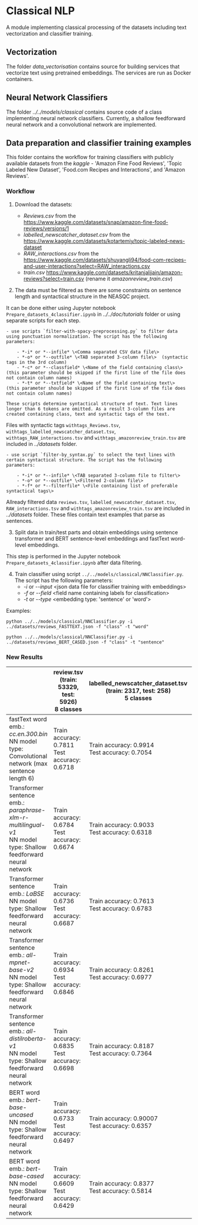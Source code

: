 # Classical NLP

A module implementing classical processing of the datasets including text vectorization and classifier training.

## Vectorization

The folder *data_vectorisation* contains source for building services that vectorize text using pretrained embeddings. The services are run as Docker containers.

## Neural Network Classifiers

The folder *../../models/classical* contains source code of a class implementing neural network classifiers. Currently, a shallow feedforward neural network and a convolutional network are implemented.

## Data preparation and classifier training examples
This folder contains the workflow for training classifiers with publicly available datasets from the *kaggle* - 'Amazon Fine Food Reviews', 'Topic Labeled New Dataset', 'Food.com Recipes and Interactions', and 'Amazon Reviews'.

### Workflow
1. Download the datasets:
	- *Reviews.csv* from the <https://www.kaggle.com/datasets/snap/amazon-fine-food-reviews/versions/1>
	- *labelled_newscatcher_dataset.csv* from the <https://www.kaggle.com/datasets/kotartemiy/topic-labeled-news-dataset>
	- *RAW_interactions.csv* from the <https://www.kaggle.com/datasets/shuyangli94/food-com-recipes-and-user-interactions?select=RAW_interactions.csv>
	- *train.csv* <https://www.kaggle.com/datasets/kritanjalijain/amazon-reviews?select=train.csv> (rename it *amazonreview_train.csv*)
	
2. The data must be filtered as there are some constraints on sentence length and syntactical structure in the NEASQC project.

It can be done either using Jupyter notebook `Prepare_datasets_4classifier.ipynb` in *../../doc/tutorials* folder or using separate scripts for each step.

	- use scripts `filter-with-spacy-preprocessing.py` to filter data using punctuation normalization. The script has the following parameters:
	
		- *-i* or *--infile* \<Comma separated CSV data file\>
		- *-o* or *--outfile* \<TAB separated 3-column file\>  (syntactic tags in the 3rd column)
		- *-c* or *--classfield* \<Name of the field containing class\>  (this parameter should be skipped if the first line of the file does not contain column names)	
		- *-t* or *--txtfield* \<Name of the field containing text\>  (this parameter should be skipped if the first line of the file does not contain column names)	
	
	These scripts determine syntactical structure of text. Text lines longer than 6 tokens are omitted. As a result 3-column files are created containing class, text and syntactic tags of the text.

Files with syntactic tags `withtags_Reviews.tsv`, `withtags_labelled_newscatcher_dataset.tsv`, `withtags_RAW_interactions.tsv` and `withtags_amazonreview_train.tsv` are included in *../datasets* folder.
	
	- use script `filter-by_syntax.py` to select the text lines with certain syntactical structure. The script has the following parameters:
	
		- *-i* or *--infile* \<TAB separated 3-column file to filter\>
		- *-o* or *--outfile* \<Filtered 2-column file\>
		- *-f* or *--filterfile* \<File containing list of preferable syntactical tags\> 
		
Allready filtered data `reviews.tsv`, `labelled_newscatcher_dataset.tsv`, `RAW_interactions.tsv` and `withtags_amazonreview_train.tsv` are included in *../datasets* folder. These files contain text examples that parse as sentences.

3. Split data in train/test parts and obtain embeddings using sentence transformer and BERT sentence-level embeddings and fastText word-level embeddings.

This step is performed in the Jupyter notebook `Prepare_datasets_4classifier.ipynb` after data filtering.

4. Train classifier using script `../../models/classical/NNClassifier.py`. The script has the following parameters:
	- *-i* or *--input* \<json data file for classifier training with embeddings\>
	- *-f* or *--field* \<field name containing labels for classification\>
	- *-t* or *--type* \<embedding type: 'sentence' or 'word'\>

Examples:

`python ../../models/classical/NNClassifier.py -i ../datasets/reviews_FASTTEXT.json -f "class" -t "word"`

`python ../../models/classical/NNClassifier.py -i ../datasets/reviews_BERT_CASED.json -f "class" -t "sentence"`

### New Results

|                                                                                                                    | review.tsv<br>(train: 53329, test: 5926)<br>8 classes | labelled_newscatcher_dataset.tsv<br>(train: 2317, test: 258)<br>5 classes | RAW_interactions.tsv<br>(train: 3319, test: 369)<br>5 classes |
|--------------------------------------------------------------------------------------------------------------------|-------------------------------------------------------|---------------------------------------------------------------------------|---------------------------------------------------------------|
| fastText word emb.: *cc.en.300.bin*<br>NN model type: Convolutional network (max sentence length 6)                | Train accuracy: 0.7811<br>Test accuracy: 0.6718       | Train accuracy: 0.9914<br>Test accuracy: 0.7054                           | Train accuracy: 0.9259<br>Test accuracy: 0.813                |
| Transformer sentence emb.: *paraphrase-xlm-r-multilingual-v1*<br>NN model type: Shallow feedforward neural network | Train accuracy: 0.6784<br>Test accuracy: 0.6674       | Train accuracy: 0.9033<br>Test accuracy: 0.6318                           |                                                               |
| Transformer sentence emb.: *LaBSE*<br>NN model type: Shallow feedforward neural network                            | Train accuracy: 0.6736<br>Test accuracy: 0.6687       | Train accuracy: 0.7613<br>Test accuracy:  0.6783                          |                                                               |
| Transformer sentence emb.: *all-mpnet-base-v2*<br>NN model type: Shallow feedforward neural network                | Train accuracy: 0.6934<br>Test accuracy: 0.6846       | Train accuracy: 0.8261<br>Test accuracy: 0.6977                           | Train accuracy: 0.8741<br>Test accuracy: 0.8184               |
| Transformer sentence emb.: *all-distilroberta-v1*<br>NN model type: Shallow feedforward neural network             | Train accuracy: 0.6835<br>Test accuracy: 0.6698       | Train accuracy: 0.8187<br>Test accuracy: 0.7364                           | Train accuracy: 0.8729<br>Test accuracy: 0.8265               |
| BERT word emb.: *bert-base-uncased*<br>NN model type: Shallow feedforward neural network                           | Train accuracy: 0.6733<br>Test accuracy: 0.6497       | Train accuracy: 0.90007<br>Test accuracy: 0.6357                          | Train accuracy: 0.884<br>Test accuracy: 0.7832                |
| BERT word emb.: *bert-base-cased*<br>NN model type: Shallow feedforward neural network                             | Train accuracy: 0.6609<br>Test accuracy: 0.6429       | Train accuracy: 0.8377<br>Test accuracy: 0.5814                           | Train accuracy: 0.8843<br>Test accuracy: 0.8347               |